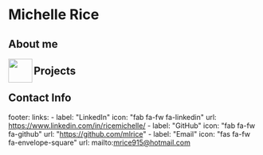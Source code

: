 # Michelle Rice

## About me
<img src="https://github.com/mlrice/mlrice.github.io/blob/main/assets/images/bio-photo.jpg" align="left" height="48" width="48" >





## Projects









## Contact Info
footer:
links:
    - label: "LinkedIn"
      icon: "fab fa-fw fa-linkedin"
      url: https://www.linkedin.com/in/ricemichelle/
    - label: "GitHub"
      icon: "fab fa-fw fa-github"
      url: "https://github.com/mlrice"
    - label: "Email"
      icon: "fas fa-fw fa-envelope-square"
      url: mailto:mrice915@hotmail.com
